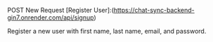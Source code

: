POST  New Request
[Register User]:(https://chat-sync-backend-gin7.onrender.com/api/signup)

Register a new user with first name, last name, email, and password.
